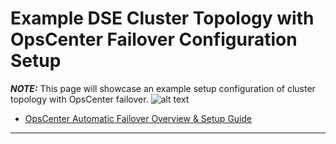 # Example DSE Cluster Topology with OpsCenter Failover Configuration Setup

**_NOTE:_** This page will showcase an example setup configuration of cluster topology with OpsCenter failover.
![alt text](https://github.com/msmygit/dse-titbits/blob/master/images/dse_opscenter_cluster_topology.png "Example DSE Cluster Topology with OpsCenter Failover Configuration Setup")

* [OpsCenter Automatic Failover Overview & Setup Guide](https://docs.datastax.com/en/opscenter/6.8/opsc/configure/configFailover.html)
---